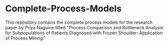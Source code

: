 # Complete-Process-Models
This repository contains the complete process models for the research paper by Priya Naguine titled "Process Comparison and Bottleneck Analysis for Subpopulations of Patients Diagnosed with Frozen Shoulder: Application of Process Mining."
